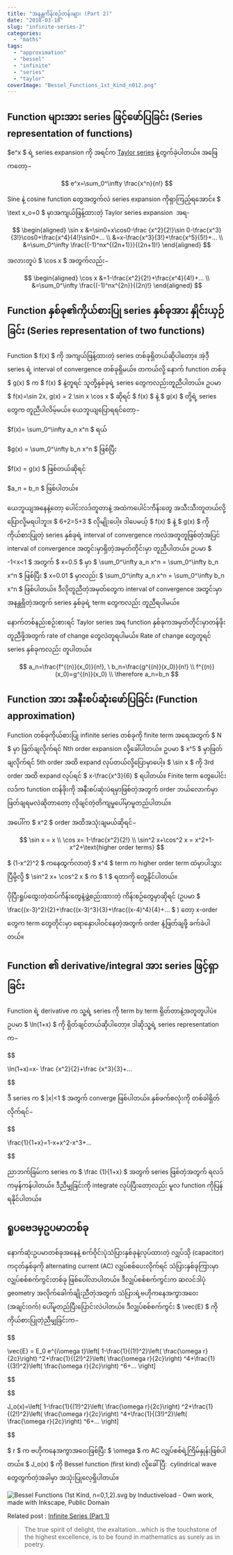 ```yaml
---
title: "အနန္တကိန်းစဉ်တန်းများ (Part 2)"
date: "2018-03-18"
slug: "infinite-series-2"
categories:
  - "maths"
tags:
  - "approximation"
  - "bessel"
  - "infinite"
  - "series"
  - "taylor"
coverImage: "Bessel_Functions_1st_Kind_n012.png"
---
```


## Function များအား series ဖြင့်ဖော်ပြခြင်း (Series representation of functions)

$e^x $ ရဲ့ series expansion ကို အရင်က [Taylor series](http://theinlinaung.com/taylor-series/) နဲ့တွက်ခဲ့ပါတယ်။ အဖြေကတော့−

$$
e^x=\sum_0^\infty \frac{x^n}{n!}
$$

Sine နဲ့ cosine function တွေအတွက်လဲ series expansion ကိုရှာကြည့်ရအောင်။ $ \text x_o=0 $ မှာအကျယ်ဖြန့်ထားတဲ့ Taylor series expansion  အရ-

$$
\begin{aligned}
\sin x &=\sin0+x\cos0-\frac {x^2}{2!}\sin 0-\frac{x^3}{3!}\cos0+\frac{x^4}{4!}\sin0+...
\\
&=x-\frac{x^3}{3!}+\frac{x^5}{5!}+...
\\
&=\sum_0^\infty \frac{(-1)^nx^{(2n+1)}}{(2n+1)!}
\end{aligned}
$$

အလားတူပဲ $ \cos x $ အတွက်လည်း−

$$
\begin{aligned}
\cos x &=1-\frac{x^2}{2!}+\frac{x^4}{4!}+...
\\
&=\sum_0^\infty \frac{(-1)^nx^{2n}}{(2n)!}
\end{aligned}
$$

## Function နှစ်ခု၏ကိုယ်စားပြု series နှစ်ခုအား နှိုင်းယှဉ်ခြင်း (Series representation of two functions)

Function $ f(x) $ ကို အကျယ်ဖြန့်ထားတဲ့ series တစ်ခုရှိတယ်ဆိုပါတော့။ အဲ့ဒီ့ series ရဲ့ interval of convergence တစ်ခုရှိမယ်။ တကယ်လို့ နောက် function တစ်ခု $ g(x) $ က $ f(x) $ နဲ့တူရင် သူတို့နှစ်ခုရဲ့ series တွေကလည်းတူညီပါတယ်။ ဥပမာ $ f(x)=\sin 2x, g(x) = 2 \sin x \cos x $ ဆိုရင် $ f(x) $ နဲ့ $ g(x) $ တို့ရဲ့ series တွေက တူညီပါလိမ့်မယ်။ ယေဘူယျပြောရရင်တော့−

$f(x)= \sum_0^\infty a_n x^n $ ရယ်

$g(x) = \sum_0^\infty b_n x^n $ ဖြစ်ပြီး

$f(x) = g(x) $ ဖြစ်တယ်ဆိုရင်

$a_n = b_n $ ဖြစ်ပါတယ်။

ယေဘူယျအနေနဲ့တော့ ပေါင်းလဒ်တူတာနဲ့ အထဲကပေါင်းကိန်းတွေ အသီးသီးတူတယ်လို့ပြောလို့မရပါဘူး။ $ 6+2=5+3 $ လိုမျိုးပေါ့။ ဒါပေမယ့် $ f(x) $ နဲ့ $ g(x) $ ကိုကိုယ်စားပြုတဲ့ series နှစ်ခုရဲ့ interval of convergence ကလဲအတူတူဖြစ်တဲ့အပြင် interval of convergence အတွင်းမှာရှိတဲ့အမှတ်တိုင်းမှာ တူညီပါတယ်။ ဥပမာ $ -1<x<1 $ အတွက် $ x=0.5 $ မှာ $ \sum_0^\infty a_n x^n = \sum_0^\infty b_n x^n $ ဖြစ်ပြီး $ x=0.01 $ မှာလည်း $ \sum_0^\infty a_n x^n = \sum_0^\infty b_n x^n $ ဖြစ်ပါတယ်။ ဒီလိုတူညီတဲ့အမှတ်တွေက interval of convergence အတွင်းမှာ အနန္တရှိတဲ့အတွက် series နှစ်ခုရဲ့ term တွေကလည်း တူညီရပါမယ်။

နောက်တစ်နည်းစဉ်းစားရင် Taylor series အရ function နှစ်ခုကအမှတ်တိုင်းမှာတန်ဖိုးတူညီဖို့အတွက် rate of change တွေလဲတူရပါမယ်။ Rate of change တွေတူရင် series နှစ်ခုကလည်း တူပါတယ်။

$$
a_n=\frac{f^{(n)}(x_0)}{n!}, \ b_n=\frac{g^{(n)}(x_0)}{n!}
\\
f^{(n)}(x_0)=g^{(n)}(x_0)
\\
\therefore a_n=b_n
$$

## Function အား အနီးစပ်ဆုံးဖော်ပြခြင်း (Function approximation)

Function တစ်ခုကိုယ်စားပြု infinite series တစ်ခုကို finite term အရေအတွက် $ N $ မှာ ဖြတ်ချလိုက်ရင် Nth order expansion လို့ခေါ်ပါတယ်။ ဥပမာ $ x^5 $ မှာဖြတ်ချလိုက်ရင် 5th order အထိ expand လုပ်တယ်လို့ပြောမှာပေါ့။ $ \sin x $ ကို 3rd order အထိ expand လုပ်ရင် $ x-\frac{x^3}{6} $ ရပါတယ်။ Finite term တွေပေါင်းလဒ်က function တန်ဖိုးကို အနီးစပ်ဆုံးပဲရမှာဖြစ်တဲ့အတွက် order ဘယ်လောက်မှာဖြတ်ချရမလဲဆိုတာတော့ လိုချင်တဲ့တိကျမှုပေါ်မှာမူတည်ပါတယ်။

အပေါ်က $ x^2 $ order အထိအသုံးချမယ်ဆိုရင်−

$$
 \sin x = x
\\
 \cos x= 1-\frac{x^2}{2!}
\\
 \sin^2 x+\cos^2 x = x^2+1-x^2+\text{higher order terms}
$$

$ (1-x^2)^2 $ ကနေထွက်လာတဲ့ $ x^4 $ term က higher order term ထဲမှာပါသွားပြီမို့လို့ $ \sin^2 x+ \cos^2 x $ က $ 1 $ ရတာကို တွေ့နိုင်ပါတယ်။

ပိုပြီးရှုပ်ထွေးတဲ့ထပ်ကိန်းတွေနဲ့ဖွဲ့စည်းထားတဲ့ ကိန်းစဉ်တွေမှာဆိုရင် (ဥပမာ $ \frac{(x-3)^2}{2}+\frac{(x-3)^3}{3}+\frac{(x-4)^4}{4}+... $ ) တော့ x-order တွေက term တွေတိုင်းမှာ ရောနှောပါဝင်နေတဲ့အတွက် order နဲ့ဖြတ်ချဖို့ ခက်ခဲပါတယ်။

## Function ၏ derivative/integral အား series ဖြင့်ရှာခြင်း

Function ရဲ့ derivative က သူ့ရဲ့ series ကို term by term ရှိတ်တာနဲ့အတူတူပါပဲ။ ဥပမာ $ \ln(1+x) $ ကို ရှိတ်ချင်တယ်ဆိုပါတော့။ ဒါဆိုသူ့ရဲ့ series representation က−

$$

\ln(1+x)=x- \frac {x^2}{2}+\frac {x^3}{3}+...


$$

ဒီ series က $ |x|<1 $ အတွက် converge ဖြစ်ပါတယ်။ နှစ်ဖက်စလုံးကို တစ်ခါရှိတ်လိုက်ရင်−

$$

\frac{1}{1+x}=1-x+x^2-x^3+...


$$

ညာဘက်ခြမ်းက series က $ \frac {1}{1+x} $ အတွက် series ဖြစ်တဲ့အတွက် ရလဒ်ကမှန်ကန်ပါတယ်။ ဒီညီမျှခြင်းကို integrate လုပ်ပြီးတော့လည်း မူလ function ကိုပြန်ရနိုင်ပါတယ်။

## ရူပဗေဒမှဥပမာတစ်ခု

နောက်ဆုံးဥပမာတစ်ခုအနေနဲ့ စက်ဝိုင်းပုံသံပြားနှစ်ခုနဲ့လုပ်ထားတဲ့ လျှပ်သို (capacitor) ကငုတ်နှစ်ခုကို alternating current (AC) လျှပ်စစ်ပေးလိုက်ရင် သံပြားနှစ်ခုကြားမှာ လျှပ်စစ်စက်ကွင်းတစ်ခု ဖြစ်ပေါ်လာပါတယ်။ ဒီလျှပ်စစ်စက်ကွင်းက ဆလင်ဒါပုံ geometry အလိုက်ခေါက်ချိုးညီတဲ့အတွက် သံပြားရဲ့ဗဟိုကနေအကွာအဝေး (အချင်းဝက်) ပေါ်မူတည်ပြီးပြောင်းလဲပါတယ်။ ဒီလျှပ်စစ်စက်ကွင်း $ \vec{E} $ ကို ကိုယ်စားပြုတဲ့ညီမျှခြင်းက−

$$

\vec{E} = E_0 e^{i\omega t}\left[ 1-\frac{1}{(1!)^2}\left( \frac{\omega r}{2c}\right) ^2+\frac{1}{(2!)^2}\left( \frac{\omega r}{2c}\right) ^4+\frac{1}{(3!)^2}\left( \frac{\omega r}{2c}\right) ^6+... \right]


$$

$$

J_o(x)=\left[ 1-\frac{1}{(1!)^2}\left( \frac{\omega r}{2c}\right) ^2+\frac{1}{(2!)^2}\left( \frac{\omega r}{2c}\right) ^4+\frac{1}{(3!)^2}\left( \frac{\omega r}{2c}\right) ^6+... \right]


$$

$ r $ က ဗဟိုကနေအကွာအဝေးဖြစ်ပြီး $ \omega $ က AC လျှပ်စစ်ရဲ့ကြိမ်နှုန်းဖြစ်ပါတယ်။ $ J_o(x) $ ကို Bessel function (first kind) လို့ခေါ်ပြီ:  cylindrical wave တွေတွက်တဲ့အခါမှာ အသုံးပြုလေ့ရှိပါတယ်။

![Bessel Functions (1st Kind, n=0,1,2).svg  
by [Inductiveload](https://commons.wikimedia.org/wiki/User:Inductiveload "User:Inductiveload") - Own work, made with Inkscape, Public Domain](https://upload.wikimedia.org/wikipedia/commons/5/5d/Bessel_Functions_%281st_Kind%2C_n%3D0%2C1%2C2%29.svg)

Related post : [Infinite Series (Part 1)](http://theinlinaung.com/infinite-series/)

<Blockquote author="Bertrand Russell">
The true spirit of delight, the exaltation...which is the touchstone of the highest excellence, is to be found in mathematics as surely as in poetry.
</Blockquote>

